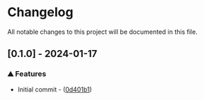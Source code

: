 <!-- textlint-disable -->
# Changelog

All notable changes to this project will be documented in this file.

## [0.1.0] - 2024-01-17

### ⛰️  Features

- Initial commit - ([0d401b1](https://github.com/balling-dev/ansible-role-kopia/commit/0d401b16bb8045b5f12167fc8592262c77644a7a))

<!-- generated by git-cliff -->
<!-- textlint-enable -->
